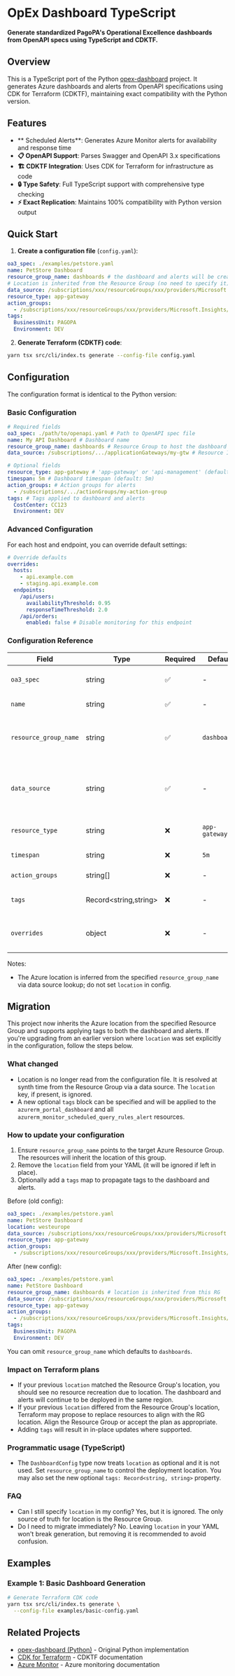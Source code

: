 # OpEx Dashboard TypeScript

**Generate standardized PagoPA's Operational Excellence dashboards from OpenAPI
specs using TypeScript and CDKTF.**

## Overview

This is a TypeScript port of the Python
[opex-dashboard](https://github.com/pagopa/opex-dashboard) project. It generates
Azure dashboards and alerts from OpenAPI specifications using CDK for Terraform
(CDKTF), maintaining exact compatibility with the Python version.

## Features

- ** Scheduled Alerts**: Generates Azure Monitor alerts for availability and
  response time
- **📋 OpenAPI Support**: Parses Swagger and OpenAPI 3.x specifications
- **🏗️ CDKTF Integration**: Uses CDK for Terraform for infrastructure as code
- **🔒 Type Safety**: Full TypeScript support with comprehensive type checking
- **⚡ Exact Replication**: Maintains 100% compatibility with Python version
  output

## Quick Start

1. **Create a configuration file** (`config.yaml`):

```yaml
oa3_spec: ./examples/petstore.yaml
name: PetStore Dashboard
resource_group_name: dashboards # the dashboard and alerts will be created in this RG
# Location is inherited from the Resource Group (no need to specify it)
data_source: /subscriptions/xxx/resourceGroups/xxx/providers/Microsoft.Network/applicationGateways/xxx
resource_type: app-gateway
action_groups:
  - /subscriptions/xxx/resourceGroups/xxx/providers/Microsoft.Insights/actionGroups/xxx
tags:
  BusinessUnit: PAGOPA
  Environment: DEV
```

2. **Generate Terraform (CDKTF) code**:

```bash
yarn tsx src/cli/index.ts generate --config-file config.yaml
```

## Configuration

The configuration format is identical to the Python version:

### Basic Configuration

```yaml
# Required fields
oa3_spec: ./path/to/openapi.yaml # Path to OpenAPI spec file
name: My API Dashboard # Dashboard name
resource_group_name: dashboards # Resource Group to host the dashboard and alerts
data_source: /subscriptions/.../applicationGateways/my-gtw # Resource ID used in queries

# Optional fields
resource_type: app-gateway # 'app-gateway' or 'api-management' (default: app-gateway)
timespan: 5m # Dashboard timespan (default: 5m)
action_groups: # Action groups for alerts
  - /subscriptions/.../actionGroups/my-action-group
tags: # Tags applied to dashboard and alerts
  CostCenter: CC123
  Environment: DEV
```

### Advanced Configuration

For each host and endpoint, you can override default settings:

```yaml
# Override defaults
overrides:
  hosts:
    - api.example.com
    - staging.api.example.com
  endpoints:
    /api/users:
      availabilityThreshold: 0.95
      responseTimeThreshold: 2.0
    /api/orders:
      enabled: false # Disable monitoring for this endpoint
```

### Configuration Reference

| Field                 | Type                  | Required | Default       | Description                                                                |
| --------------------- | --------------------- | -------- | ------------- | -------------------------------------------------------------------------- |
| `oa3_spec`            | string                | ✅       | -             | Path/URL to OpenAPI specification                                          |
| `name`                | string                | ✅       | -             | Dashboard name                                                             |
| `resource_group_name` | string                | ✅       | `dashboards`  | Resource Group where dashboard and alerts will be created                  |
| `data_source`         | string                | ✅       | -             | Azure resource ID used by KQL queries (e.g., Application Gateway resource) |
| `resource_type`       | string                | ❌       | `app-gateway` | Resource type (`app-gateway` or `api-management`)                          |
| `timespan`            | string                | ❌       | `5m`          | Dashboard timespan                                                         |
| `action_groups`       | string[]              | ❌       | -             | Action groups for alerts                                                   |
| `tags`                | Record<string,string> | ❌       | -             | Tags applied to dashboard and alerts                                       |
| `overrides`           | object                | ❌       | -             | Override default settings for hosts/endpoints                              |

Notes:

- The Azure location is inferred from the specified `resource_group_name` via data source lookup; do not set `location` in config.

## Migration

This project now inherits the Azure location from the specified Resource Group and supports applying tags to both the dashboard and alerts. If you're upgrading from an earlier version where `location` was set explicitly in the configuration, follow the steps below.

### What changed

- Location is no longer read from the configuration file. It is resolved at synth time from the Resource Group via a data source. The `location` key, if present, is ignored.
- A new optional `tags` block can be specified and will be applied to the `azurerm_portal_dashboard` and all `azurerm_monitor_scheduled_query_rules_alert` resources.

### How to update your configuration

1. Ensure `resource_group_name` points to the target Azure Resource Group. The resources will inherit the location of this group.
2. Remove the `location` field from your YAML (it will be ignored if left in place).
3. Optionally add a `tags` map to propagate tags to the dashboard and alerts.

Before (old config):

```yaml
oa3_spec: ./examples/petstore.yaml
name: PetStore Dashboard
location: westeurope
data_source: /subscriptions/xxx/resourceGroups/xxx/providers/Microsoft.Network/applicationGateways/xxx
resource_type: app-gateway
action_groups:
  - /subscriptions/xxx/resourceGroups/xxx/providers/Microsoft.Insights/actionGroups/xxx
```

After (new config):

```yaml
oa3_spec: ./examples/petstore.yaml
name: PetStore Dashboard
resource_group_name: dashboards # location is inherited from this RG
data_source: /subscriptions/xxx/resourceGroups/xxx/providers/Microsoft.Network/applicationGateways/xxx
resource_type: app-gateway
action_groups:
  - /subscriptions/xxx/resourceGroups/xxx/providers/Microsoft.Insights/actionGroups/xxx
tags:
  BusinessUnit: PAGOPA
  Environment: DEV
```

You can omit `resource_group_name` which defaults to `dashboards`.

### Impact on Terraform plans

- If your previous `location` matched the Resource Group's location, you should see no resource recreation due to location. The dashboard and alerts will continue to be deployed in the same region.
- If your previous `location` differed from the Resource Group's location, Terraform may propose to replace resources to align with the RG location. Align the Resource Group or accept the plan as appropriate.
- Adding `tags` will result in in-place updates where supported.

### Programmatic usage (TypeScript)

- The `DashboardConfig` type now treats `location` as optional and it is not used. Set `resource_group_name` to control the deployment location. You may also set the new optional `tags: Record<string, string>` property.

### FAQ

- Can I still specify `location` in my config? Yes, but it is ignored. The only source of truth for location is the Resource Group.
- Do I need to migrate immediately? No. Leaving `location` in your YAML won't break generation, but removing it is recommended to avoid confusion.

## Examples

### Example 1: Basic Dashboard Generation

```bash
# Generate Terraform CDK code
yarn tsx src/cli/index.ts generate \
  --config-file examples/basic-config.yaml
```

## Related Projects

- [opex-dashboard (Python)](https://github.com/pagopa/opex-dashboard) - Original
  Python implementation
- [CDK for Terraform](https://www.terraform.io/cdktf) - CDKTF documentation
- [Azure Monitor](https://docs.microsoft.com/en-us/azure/azure-monitor/) - Azure
  monitoring documentation
